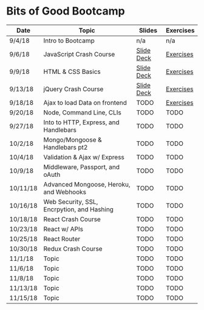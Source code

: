 # Bits of Good Bootcamp


| Date     | Topic                                      | Slides                        | Exercises                        |
|--------- |--------------------------------------------|-------------------------------|----------------------------------|
| 9/4/18   | Intro to Bootcamp                          |  n/a                          |  n/a                             |
| 9/6/18   | JavaScript Crash Course                    | [Slide Deck][js-intro-slides] | [Exercises][js-exercises]        |
| 9/9/18   | HTML & CSS Basics                          | [Slide Deck][html-css-slides] | [Exercises][html-css-exercises]  |
| 9/13/18  | jQuery Crash Course                        | [Slide Deck][jQuery-slides]   | [Exercises][jQuery-exercises]    |
| 9/18/18  | Ajax to load Data on frontend              | TODO   | [Exercises][jQuery-exercises]    |
| 9/20/18  | Node, Command Line, CLIs                   | TODO   | TODO    |
| 9/27/18  | Into to HTTP, Express, and Handlebars      | TODO   | TODO    |
| 10/2/18  | Mongo/Mongoose & Handlebars pt2            | TODO   | TODO    |
| 10/4/18  | Validation & Ajax w/ Express               | TODO   | TODO    |
| 10/9/18  | Middleware, Passport, and oAuth            | TODO   | TODO    |
| 10/11/18 | Advanced Mongoose, Heroku, and Webhooks    | TODO   | TODO    |
| 10/16/18 | Web Security, SSL, Encrpytion, and Hashing | TODO   | TODO    |
| 10/18/18 | React Crash Course                         | TODO   | TODO    |
| 10/23/18 | React w/ APIs                              | TODO   | TODO    |
| 10/25/18 | React Router                               | TODO   | TODO    |
| 10/30/18 | Redux Crash Course                         | TODO   | TODO    |
| 11/1/18  | Topic       | TODO   | TODO    |
| 11/6/18  | Topic       | TODO   | TODO    |
| 11/8/18  | Topic       | TODO   | TODO    |
| 11/13/18 | Topic       | TODO   | TODO    |
| 11/15/18 | Topic       | TODO   | TODO    |


[js-intro-slides]: https://docs.google.com/presentation/d/1buIrHO2EcgGLL7WIVXJ4vgJGPsd2rNt0a-DCv-SAId8/edit?usp=sharing
[js-exercises]: 1_javascript/
[html-css-slides]: https://docs.google.com/presentation/d/1POMfrkOvPWVUZCEXwS5x2iylqtFox02bhPeyx4xM3w4/edit?usp=sharing
[html-css-exercises]: 2_html_css/
[jQuery-slides]: https://docs.google.com/presentation/d/1aQaK7HcrJRifq5v11Bw80sGZ1e90Of1oQZwkMu0Hl7Q/edit?usp=sharing
[jQuery-exercises]: 3_jquery/